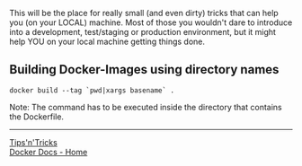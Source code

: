 This will be the place for really small (and even dirty) tricks that can help you (on your LOCAL) machine.
Most of those you wouldn't dare to introduce into a development, test/staging or production environment, but it might help YOU on your local machine getting things done.

## Building Docker-Images using directory names

    docker build --tag `pwd|xargs basename` .

Note: The command has to be executed inside the directory that contains the Dockerfile.

---

[Tips'n'Tricks](Tips'n'Tricks)  
[Docker Docs - Home](../wiki/Home)  
